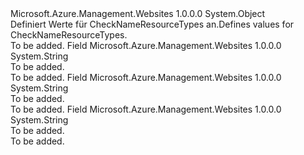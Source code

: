 <Type Name="CheckNameResourceTypes" FullName="Microsoft.Azure.Management.WebSites.Models.CheckNameResourceTypes">
  <TypeSignature Language="C#" Value="public static class CheckNameResourceTypes" />
  <TypeSignature Language="ILAsm" Value=".class public auto ansi abstract sealed beforefieldinit CheckNameResourceTypes extends System.Object" />
  <TypeSignature Language="DocId" Value="T:Microsoft.Azure.Management.WebSites.Models.CheckNameResourceTypes" />
  <TypeSignature Language="VB.NET" Value="Public Class CheckNameResourceTypes" />
  <TypeSignature Language="F#" Value="type CheckNameResourceTypes = class" />
  <AssemblyInfo>
    <AssemblyName>Microsoft.Azure.Management.Websites</AssemblyName>
    <AssemblyVersion>1.0.0.0</AssemblyVersion>
  </AssemblyInfo>
  <Base>
    <BaseTypeName>System.Object</BaseTypeName>
  </Base>
  <Interfaces />
  <Docs>
    <summary>
            <span data-ttu-id="0e2f0-101">Definiert Werte für CheckNameResourceTypes an.</span><span class="sxs-lookup"><span data-stu-id="0e2f0-101">Defines values for CheckNameResourceTypes.</span></span>
            </summary>
    <remarks>To be added.</remarks>
  </Docs>
  <Members>
    <Member MemberName="HostingEnvironment">
      <MemberSignature Language="C#" Value="public const string HostingEnvironment;" />
      <MemberSignature Language="ILAsm" Value=".field public static literal string HostingEnvironment" />
      <MemberSignature Language="DocId" Value="F:Microsoft.Azure.Management.WebSites.Models.CheckNameResourceTypes.HostingEnvironment" />
      <MemberSignature Language="VB.NET" Value="Public Const HostingEnvironment As String " />
      <MemberSignature Language="F#" Value="val mutable HostingEnvironment : string" Usage="Microsoft.Azure.Management.WebSites.Models.CheckNameResourceTypes.HostingEnvironment" />
      <MemberType>Field</MemberType>
      <AssemblyInfo>
        <AssemblyName>Microsoft.Azure.Management.Websites</AssemblyName>
        <AssemblyVersion>1.0.0.0</AssemblyVersion>
      </AssemblyInfo>
      <ReturnValue>
        <ReturnType>System.String</ReturnType>
      </ReturnValue>
      <Docs>
        <summary>To be added.</summary>
        <remarks>To be added.</remarks>
      </Docs>
    </Member>
    <Member MemberName="Site">
      <MemberSignature Language="C#" Value="public const string Site;" />
      <MemberSignature Language="ILAsm" Value=".field public static literal string Site" />
      <MemberSignature Language="DocId" Value="F:Microsoft.Azure.Management.WebSites.Models.CheckNameResourceTypes.Site" />
      <MemberSignature Language="VB.NET" Value="Public Const Site As String " />
      <MemberSignature Language="F#" Value="val mutable Site : string" Usage="Microsoft.Azure.Management.WebSites.Models.CheckNameResourceTypes.Site" />
      <MemberType>Field</MemberType>
      <AssemblyInfo>
        <AssemblyName>Microsoft.Azure.Management.Websites</AssemblyName>
        <AssemblyVersion>1.0.0.0</AssemblyVersion>
      </AssemblyInfo>
      <ReturnValue>
        <ReturnType>System.String</ReturnType>
      </ReturnValue>
      <Docs>
        <summary>To be added.</summary>
        <remarks>To be added.</remarks>
      </Docs>
    </Member>
    <Member MemberName="Slot">
      <MemberSignature Language="C#" Value="public const string Slot;" />
      <MemberSignature Language="ILAsm" Value=".field public static literal string Slot" />
      <MemberSignature Language="DocId" Value="F:Microsoft.Azure.Management.WebSites.Models.CheckNameResourceTypes.Slot" />
      <MemberSignature Language="VB.NET" Value="Public Const Slot As String " />
      <MemberSignature Language="F#" Value="val mutable Slot : string" Usage="Microsoft.Azure.Management.WebSites.Models.CheckNameResourceTypes.Slot" />
      <MemberType>Field</MemberType>
      <AssemblyInfo>
        <AssemblyName>Microsoft.Azure.Management.Websites</AssemblyName>
        <AssemblyVersion>1.0.0.0</AssemblyVersion>
      </AssemblyInfo>
      <ReturnValue>
        <ReturnType>System.String</ReturnType>
      </ReturnValue>
      <Docs>
        <summary>To be added.</summary>
        <remarks>To be added.</remarks>
      </Docs>
    </Member>
  </Members>
</Type>
